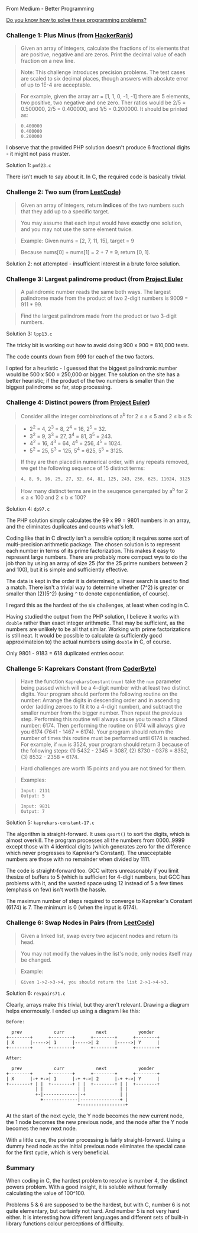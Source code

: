 From Medium - Better Programming

[Do you know how to solve these programming problems?](https://medium.com/better-programming/do-you-know-how-to-solve-these-programming-problems-18d04defc05e)

### Challenge 1: Plus Minus (from [HackerRank](https://www.hackerrank.com/))

> Given an array of integers, calculate the fractions of its elements
> that are positive, negative and are zeros.  Print the decimal value of
> each fraction on a new line.

> Note: This challenge introduces precision problems.  The test cases
> are scaled to six decimal places, though answers with aboslute error
> of up to 1E-4 are acceptable.

> For example, given the array arr = [1, 1, 0, -1, -1] there are 5
> elements, two positive, two negative and one zero.  Ther ratios would
> be 2/5 = 0.500000, 2/5 = 0.400000, and 1/5 = 0.200000.  It should be
> printed as:

>     0.400000
>     0.400000
>     0.200000

I observe that the provided PHP solution doesn't produce 6 fractional digits - it might not pass muster.

Solution 1: `pmf23.c`

There isn't much to say about it.  In C, the required code is basically trivial.

### Challenge 2: Two sum (from [LeetCode](https://leetcode.com/problems/two-sum/))

> Given an array of integers, return **indices** of the two numbers such
> that they add up to a specific target.

> You may assume that each input would have **exactly** one solution,
> and you may not use the same element twice.

> Example: Given nums = [2, 7, 11, 15], target = 9

> Because nums[0] + nums[1] = 2 + 7 = 9, return [0, 1].

Solution 2: not attempted - insufficient interest in a brute force solution.

### Challenge 3: Largest palindrome product (from [Project Euler](https://projecteuler.net/problem=4)

> A palindromic number reads the same both ways.  The largest palindrome
> made from the product of two 2-digit numbers is 9009 = 911 * 99.

> Find the largest palindrom made from the product or two 3-digit numbers.

Solution 3: `lpp13.c`

The tricky bit is working out how to avoid doing 900 x 900 = 810,000
tests.

The code counts down from 999 for each of the two factors.

I opted for a heuristic - I guessed that the biggest palindromic number
would be 500 x 500 = 250,000 or bigger.  The solution on the site has a
better heuristic; if the product of the two numbers is smaller than the
biggest palindrome so far, stop processing.

### Challenge 4: Distinct powers (from [Project Euler](https://projecteuler.net/problem=29))

> Consider all the integer combinations of a<sup>b</sup> for 2 ≤ a ≤ 5 and 2 ≤ b ≤ 5:

> * 2<sup>2</sup> = 4, 2<sup>3</sup> = 8, 2<sup>4</sup> = 16, 2<sup>5</sup> = 32.
> * 3<sup>2</sup> = 9, 3<sup>3</sup> = 27, 3<sup>4</sup> = 81, 3<sup>5</sup> = 243.
> * 4<sup>2</sup> = 16, 4<sup>3</sup> = 64, 4<sup>4</sup> = 256, 4<sup>5</sup> = 1024.
> * 5<sup>2</sup> = 25, 5<sup>3</sup> = 125, 5<sup>4</sup> = 625, 5<sup>5</sup> = 3125.

> If they are then placed in numerical order, with any repeats removed,
> we get the following sequence of 15 distinct terms:

>     4, 8, 9, 16, 25, 27, 32, 64, 81, 125, 243, 256, 625, 11024, 3125

> How many distinct terms are in the seuqence generqated by a<sup>b</sup> for 2 ≤ a ≤ 100 and 2 ≤ b ≤ 100?

Solution 4: `dp97.c`

The PHP solution simply calculates the 99 x 99 = 9801 numbers in an
array, and the eliminates duplicates and counts what's left.

Coding like that in C directly isn't a sensible option; it requires some
sort of multi-precision arithmetic package.  The chosen solution is to
represent each number in terms of its prime factorization.  This makes
it easy to represent large numbers.  There are probably more compact wys
to do the job than by using an array of size 25 (for the 25 prime
numbers between 2 and 100), but it is simple and sufficiently effective.

The data is kept in the order it is determined; a linear search is used
to find a match.  There isn't a trivial way to determine whether (7^2)
is greater or smaller than (2)(5^2) (using `^` to denote exponentiation,
of course).

I regard this as the hardest of the six challenges, at least when coding
in C.

Having studied the output from the PHP solution, I believe it works with
`double` rather than exact integer arithmetic.  That may be sufficient,
as the numbers are unlikely to be all that similar.  Working with prime
factorizations is still neat.  It would be possible to calculate (a
sufficiently good approximateion to) the actual numbers using `double`
in C, of course.

Only 9801 - 9183 = 618 duplicated entries occur.

### Challenge 5: Kaprekars Constant (from [CoderByte](https://www.coderbyte.com/editor/Kaprekars%20Constant:JavaScript))

> Have the function `KaprekarsConstant(num)` take the `num` parameter
> being passed which will be a 4-digit number with at least two distinct
> digits.  Your program should perform the following routine on the
> number: Arrange the digits in descending order and in ascending order
> (adding zeroes to fit it to a 4-digit number), and subtract the
> smaller number from the bigger number.  Then repeat the previous step.
> Performing this routine will always cause you to reach a f3ixed
> number: 6174.  Then performing the routine on 6174 will always give
> you 6174 (7641 - 1467 = 6174).  Your program should return the number
> of times this routine must be performed until 6174 is reached.  For
> example, if `num` is 3524, your program should return 3 because of the
> following steps: (1) 5432 - 2345 = 3087, (2) 8730 - 0378 = 8352, (3)
> 8532 - 2358 = 6174.

> Hard challenges are worth 15 points and you are not timed for them.

> Examples:

>     Input: 2111
>     Output: 5

>     Input: 9831
>     Output: 7

Solution 5: `kaprekars-constant-17.c`

The algorithm is straight-forward.  It uses `qsort()` to sort the
digits, which is almost overkill.  The program processes all the numbers
from 0000..9999 except those with 4 identical digits (which generates
zero for the difference which never progresses to Kaprekar's Constant).
The unacceptable numbers are those with no remainder when divided by
1111.

The code is straight-forward too.  GCC witters unreasonably if you limit
thesize of buffers to 5 (which is sufficient for 4-digit numbers, but
GCC has problems with it, and the wasted space using 12 instead of 5 a
few times (emphasis on few) isn't worth the hassle.

The maximum number of steps required to converge to Kaprekar's Constant
(6174) is 7.  The minimum is 0 (when the input is 6174).

### Challenge 6: Swap Nodes in Pairs (from [LeetCode](https://leetcode.com/problems/swap-nodes-in-pairs))

> Given a linked list, swap every two adjacent nodes and return its head.

> You may not modify the values in the list's node, only nodes itself
> may be changed.

> Example:

>     Given 1->2->3->4, you should return the list 2->1->4->3.

Solution 6: `revpairs71.c`

Clearly, arrays make this trivial, but they aren't relevant.  Drawing a
diagram helps enormously.  I ended up using a diagram like this:

    Before:

      prev            curr            next            yonder
    +--------+      +--------+      +--------+      +--------+
    | X      |----->| 1      |----->| 2      |----->| Y      |
    +--------+      +--------+      +--------+      +--------+

    After:

      prev            curr            next            yonder
    +--------+      +--------+      +--------+      +--------+
    | X      |-+ +->| 1      |-+ +->| 2      |-+ +->| Y      |
    +--------+ | |  +--------+ | |  +--------+ | |  +--------+
               | |             | |             | |
               +-|-------------|-+             | |
                 +-------------|---------------+ |
                               +-----------------+

At the start of the next cycle, the Y node becomes the new current node,
the 1 node becomes the new previous node, and the node after the Y node
becomes the new next node.

With a little care, the pointer processing is fairly straight-forward.
Using a dummy head node as the initial previous node eliminates the
special case for the first cycle, which is very beneficial.

### Summary

When coding in C, the hardest problem to resolve is number 4, the
distinct powers problem.  With a good insight, it is soluble without
formally calculating the value of 100^100.

Problems 5 & 6 are supposed to be the hardest, but with C, number 6 is
not quite elementary, but certainly not hard.  And number 5 is not very
hard either.  It is interesting how different languages and different
sets of built-in library functions colour perceptions of difficulty.

